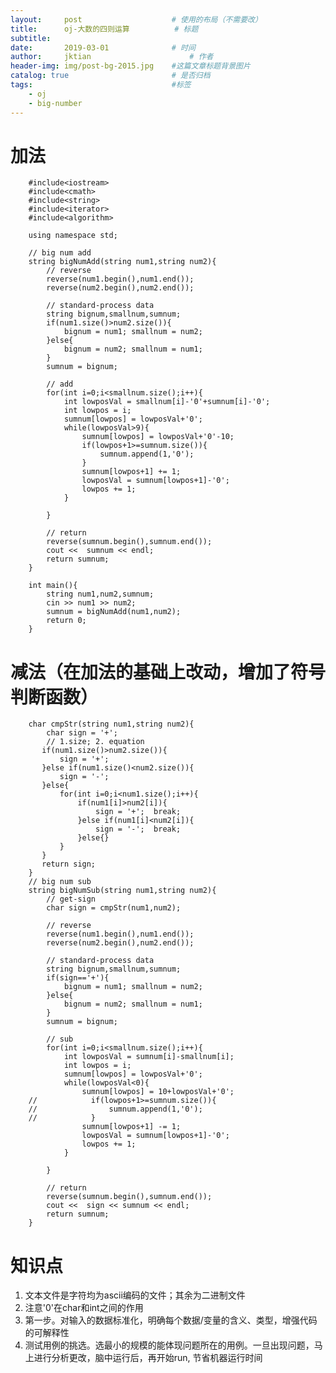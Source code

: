 ```yaml
---
layout:     post   				    # 使用的布局（不需要改）
title:      oj-大数的四则运算			# 标题 
subtitle:  	 
date:       2019-03-01				# 时间
author:     jktian 						# 作者
header-img: img/post-bg-2015.jpg 	#这篇文章标题背景图片
catalog: true 						# 是否归档
tags:								#标签
    - oj
    - big-number
---
```


# 加法
        #include<iostream>
        #include<cmath>
        #include<string>
        #include<iterator>
        #include<algorithm>
    
        using namespace std;
        
        // big num add
        string bigNumAdd(string num1,string num2){
            // reverse
            reverse(num1.begin(),num1.end());
            reverse(num2.begin(),num2.end());
    
            // standard-process data
            string bignum,smallnum,sumnum;
            if(num1.size()>num2.size()){
                bignum = num1; smallnum = num2;
            }else{
                bignum = num2; smallnum = num1;
            }
            sumnum = bignum;
    
            // add
            for(int i=0;i<smallnum.size();i++){
                int lowposVal = smallnum[i]-'0'+sumnum[i]-'0';
                int lowpos = i;
                sumnum[lowpos] = lowposVal+'0';
                while(lowposVal>9){
                    sumnum[lowpos] = lowposVal+'0'-10;
                    if(lowpos+1>=sumnum.size()){
                        sumnum.append(1,'0');
                    }
                    sumnum[lowpos+1] += 1;
                    lowposVal = sumnum[lowpos+1]-'0';
                    lowpos += 1;
                }
    
            }
    
            // return
            reverse(sumnum.begin(),sumnum.end());
            cout <<  sumnum << endl;
            return sumnum;
        }
    
        int main(){
            string num1,num2,sumnum;
            cin >> num1 >> num2;
            sumnum = bigNumAdd(num1,num2);
            return 0;
        }


# 减法（在加法的基础上改动，增加了符号判断函数）

        char cmpStr(string num1,string num2){
            char sign = '+';
            // 1.size; 2. equation
           if(num1.size()>num2.size()){
               sign = '+';
           }else if(num1.size()<num2.size()){
               sign = '-';
           }else{
               for(int i=0;i<num1.size();i++){
                   if(num1[i]>num2[i]){
                       sign = '+';  break;
                   }else if(num1[i]<num2[i]){
                       sign = '-';  break;
                   }else{}
               }
           }
           return sign;
        }
        // big num sub
        string bigNumSub(string num1,string num2){
            // get-sign
            char sign = cmpStr(num1,num2);
    
            // reverse
            reverse(num1.begin(),num1.end());
            reverse(num2.begin(),num2.end());
    
            // standard-process data
            string bignum,smallnum,sumnum;
            if(sign=='+'){
                bignum = num1; smallnum = num2;
            }else{
                bignum = num2; smallnum = num1;
            }
            sumnum = bignum;
    
            // sub
            for(int i=0;i<smallnum.size();i++){
                int lowposVal = sumnum[i]-smallnum[i];
                int lowpos = i;
                sumnum[lowpos] = lowposVal+'0';
                while(lowposVal<0){
                    sumnum[lowpos] = 10+lowposVal+'0';
        //            if(lowpos+1>=sumnum.size()){
        //                sumnum.append(1,'0');
        //            }
                    sumnum[lowpos+1] -= 1;
                    lowposVal = sumnum[lowpos+1]-'0';
                    lowpos += 1;
                }
    
            }
    
            // return
            reverse(sumnum.begin(),sumnum.end());
            cout <<  sign << sumnum << endl;
            return sumnum;
        }

# 知识点
1. 文本文件是字符均为ascii编码的文件；其余为二进制文件
2. 注意'0'在char和int之间的作用
3. 第一步。对输入的数据标准化，明确每个数据/变量的含义、类型，增强代码的可解释性
4. 测试用例的挑选。选最小的规模的能体现问题所在的用例。一旦出现问题，马上进行分析更改，脑中运行后，再开始run, 节省机器运行时间